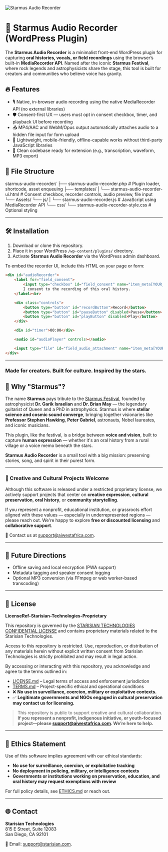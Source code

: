 ![Starmus Audio Recorder](https://github.com/user-attachments/assets/c51b26bb-f95f-4d8c-9340-dacdacca5d4f)

# 🌌 Starmus Audio Recorder (WordPress Plugin)

The **Starmus Audio Recorder** is a minimalist front-end WordPress plugin for capturing **oral histories, vocals, or field recordings** using the browser’s built-in **MediaRecorder API**. Named after the iconic **Starmus Festival**, where rock legends and astrophysicists share the stage, this tool is built for creators and communities who believe voice has gravity.

## 🔥 Features

- 🎙️ Native, in-browser audio recording using the native MediaRecorder API (no external libraries)
- 🛡️ Consent-first UX — users must opt in consent checkbox, timer, and playback UI before recording
- 📤 MP4/AAC and WebM/Opus output automatically attaches audio to a hidden file input for form upload
- 📱 Lightweight, mobile-friendly, offline-capable works without third-party JavaScript libraries
- 🧠 Clean codebase ready for extension (e.g., transcription, waveform, MP3 export)


## 📂 File Structure

starmus-audio-recorder/
├── starmus-audio-recorder.php # Plugin loader, shortcode, asset enqueuing
├── templates/
|   └── starmus-audio-recorder-ui.html # Consent checkbox, recorder controls, audio preview, file input
└── Assets/
    └── js/
    |   └── starmus-audio-recorder.js # JavaScript using MediaRecorder API
    └── css/ 
        └── starmus-audio-recorder-style.css # Optional styling

   ---

## 🛠️ Installation
1. Download or clone this repository.
2. Place it in your WordPress `/wp-content/plugins/` directory.
3. Activate **Starmus Audio Recorder** via the WordPress admin dashboard.

To embed the recorder UI, include this HTML on your page or form:

```html 
<div id="audioRecorder">
    <label for="field_consent">
        <input type="checkbox" id="field_consent" name="item_meta[YOUR_CONSENT_FIELD_NUMBER]" value="1">
        I consent to the recording of this oral history.
    </label><br>

    <div class="controls">
        <button type="button" id="recordButton">Record</button>
        <button type="button" id="pauseButton" disabled>Pause</button>
        <button type="button" id="playButton" disabled>Play</button>
    </div>

    <div id="timer">00:00</div>

    <audio id="audioPlayer" controls></audio>

    <input type="file" id="field_audio_attachment" name="item_meta[YOUR_AUDIO_UPLOAD_FIELD_NUMBER]" style="display:none;" accept="audio/*">
</div>
```

---

### Made for creators. Built for culture. Inspired by the stars. 

## 🌠 Why "Starmus"?

The name **Starmus** pays tribute to the [Starmus Festival](https://www.starmus.com/), founded by astrophysicist **Dr. Garik Israelian** and **Dr. Brian May** — the legendary guitarist of Queen and a PhD in astrophysics. Starmus is where **stellar science and cosmic sound converge**, bringing together visionaries like **Professor Stephen Hawking**, **Peter Gabriel**, astronauts, Nobel laureates, and iconic musicians.

This plugin, like the festival, is a bridge between **voice and vision**, built to capture **human expression** — whether it's an oral history from a rural village or a voice memo beneath the stars.

**Starmus Audio Recorder** is a small tool with a big mission: preserving stories, song, and spirit in their purest form.


---

### 🤝 Creative and Cultural Projects Welcome

Although this software is released under a restricted proprietary license, we actively support projects that center on **creative expression**, **cultural preservation**, **oral history**, or **community storytelling**.

If you represent a nonprofit, educational institution, or grassroots effort aligned with these values — especially in underrepresented regions — please reach out. We're happy to explore **free or discounted licensing** and **collaborative support**.

📩 Contact us at [support@aiwestafrica.com](mailto:support@aiwestafrica.com).

---

## 🔮 Future Directions
- Offline saving and local encryption (PWA support)
- Metadata tagging and speaker consent logging
- Optional MP3 conversion (via FFmpeg or web worker-based transcoding)

---

## 📄 License

**LicenseRef-Starisian-Technologies-Proprietary**

This repository is governed by the [STARISIAN TECHNOLOGIES CONFIDENTIAL LICENSE](./LICENSE.md) and contains proprietary materials related to the Starisian Technologies.

Access to this repository is restricted. Use, reproduction, or distribution of any materials herein without explicit written consent from Starisian Technologies is strictly prohibited and may result in legal action.

By accessing or interacting with this repository, you acknowledge and agree to the terms outlined in:

- [LICENSE.md](./LICENSE.md) – Legal terms of access and enforcement jurisdiction  
- [TERMS.md](./TERMS.md) – Project-specific ethical and operational conditions
- ❌ **No use in surveillance, coercion, military or exploitative contexts.**
- ✅ **Legitimate governments and NGOs engaged in cultural preservation may contact us for licensing.**

> This repository is public to support creative and cultural collaboration. **If you represent a nonprofit, indigenous initiative, or youth-focused project—please
> [support@aiwestafrica.com](mailto:support@aiwestafrica.com). We’re here to help.**

---

## 🤝 Ethics Statement
Use of this software implies agreement with our ethical standards:

- **No use for surveillance, coercion, or exploitative tracking**
- **No deployment in policing, military, or intelligence contexts**
- **Governments or institutions working on preservation, education, and oral history may request exemptions with review**

For full policy details, see [ETHICS.md](ETHICS.md) or reach out.

---


## 🌐 Contact
**Starisian Technologies**  
815 E Street, Suite 12083  
San Diego, CA 92101  

📩 Email: [support@starisian.com](mailto:support@starisian.com).



